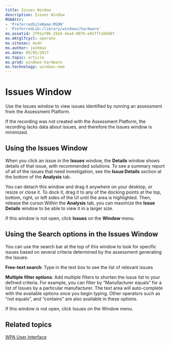 ```yaml
---
title: Issues Window
description: Issues Window
MSHAttr:
- 'PreferredSiteName:MSDN'
- 'PreferredLib:/library/windows/hardware'
ms.assetid: 2f91a70b-25e5-4ea4-8076-e01fffa50d6f
ms.mktglfcycl: operate
ms.sitesec: msdn
ms.author: joshbax
ms.date: 05/05/2017
ms.topic: article
ms.prod: windows-hardware
ms.technology: windows-oem
---
```


# Issues Window


Use the Issues window to view issues identified by running an assessment from the Assessment Platform.

If the recording was not created with the Assessment Platform, the recording lacks data about issues, and therefore the Issues window is minimized.

## Using the Issues Window


When you click an issue in the **Issues** window, the **Details** window shows details of that issue, with recommended solutions. To see a summary report of all of the issues that need investigation, see the **Issue Details** section at the bottom of the **Analysis** tab.

You can detach this window and drag it anywhere on your desktop, or resize or close it. To dock it, drag it to any of the docking points at the top, bottom, right, or left sides of the UI until the area is highlighted. Then, release the cursor.Within the **Analysis** tab, you can maximize the **Issue Details** window to be able to view it in a larger size.

If this window is not open, click **Issues** on the **Window** menu.

## Using the Search options in the Issues Window


You can use the search bar at the top of this window to look for specific issues based on several criteria determined by the assessment generating the Issues:

**Free-text search**: Type in the text box to see the list of relevant issues

**Multiple filter options**: Add multiple filters to shorten the issue list to your defined criteria. For example, you can filter by “Manufacturer equals” for a list of Issues by a particular manufacturer. The text area will auto-complete with the available options once you begin typing. Other operators such as “not equals”, and “contains” are also available in these options.

If this window is not open, click Issues on the Window menu.

## Related topics


[WPA User Interface](wpa-user-interface.md)

 

 







